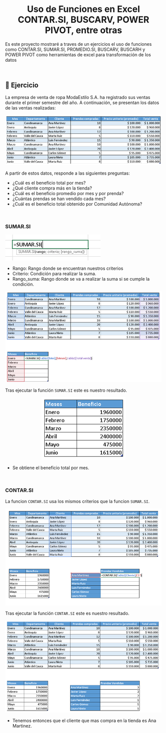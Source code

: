 <h1 align="center"> Uso de Funciones en Excel CONTAR.SI, BUSCARV, POWER PIVOT, entre otras</h1>
<p>Es este proyecto mostraré a traves de un ejercicios el uso de funciones como CONTAR.SI, SUMAR.SI, PROMEDIO.SI, BUSCARV, BUSCARH y POWER PIVOT como herramientas de excel para transformación de los datos</p>
<br>

## :bookmark_tabs: Ejercicio

<p>La empresa de venta de ropa ModaEstilo S.A. ha registrado sus ventas durante el primer semestre del año. A continuación, se presentan los datos de las ventas realizadas:</p>
<p align="center">
  <img src="https://raw.githubusercontent.com/WilliamLopez663/Uso-de-Funciones-en-Excel/main/images/datos.PNG">
</p>
<p>A partir de estos datos, responde a las siguientes preguntas:</p>

- ¿Cuál es el beneficio total por mes?
- ¿Qué cliente compra más en la tienda?
- ¿Cuál es el beneficio promedio por mes y por prenda?
- ¿Cuántas prendas se han vendido cada mes?
- ¿Cuál es el beneficio total obtenido por Comunidad Autónoma?
<br>

### SUMAR.SI

<img src="https://raw.githubusercontent.com/WilliamLopez663/Uso-de-Funciones-en-Excel/main/images/sumar-si.PNG">

- Rango: Rango donde se encuentran nuestros criterios
- Criterio: Condición para realizar la suma.
- Rango_suma: Rango donde se va a realizar la suma si se cumple la condición.
<p align="center">
<img src="https://raw.githubusercontent.com/WilliamLopez663/Uso-de-Funciones-en-Excel/main/images/sumar-si-ejecutando.png">
</p>

Tras ejecutar la función `SUMAR.SI` este es nuestro resultado.
<p align="center">
<img src="https://raw.githubusercontent.com/WilliamLopez663/Uso-de-Funciones-en-Excel/main/images/sumar-si-final.PNG">
</p>

- Se obtiene el beneficio total por mes.
<br>

### CONTAR.SI

La funcion `CONTAR.SI` usa los mismos criterios que la funcion `SUMAR.SI`.

<p align="center">
<img src="https://raw.githubusercontent.com/WilliamLopez663/Uso-de-Funciones-en-Excel/main/images/contar-si-ejecutando.PNG">
</p>

Tras ejecutar la función `CONTAR.SI` este es nuestro resultado.

<p align="center">
<img src="https://raw.githubusercontent.com/WilliamLopez663/Uso-de-Funciones-en-Excel/main/images/contar-si-final.PNG">
</p>

- Tenemos entonces que el cliente que mas compra en la tienda es Ana Martinez.




